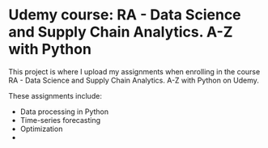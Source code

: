 # Udemy course: RA - Data Science and Supply Chain Analytics. A-Z with Python


This project is where I upload my assignments when enrolling in the course RA - Data Science and Supply Chain Analytics. A-Z with Python on Udemy.


These assignments include:
* Data processing in Python
* Time-series forecasting
* Optimization
* 
